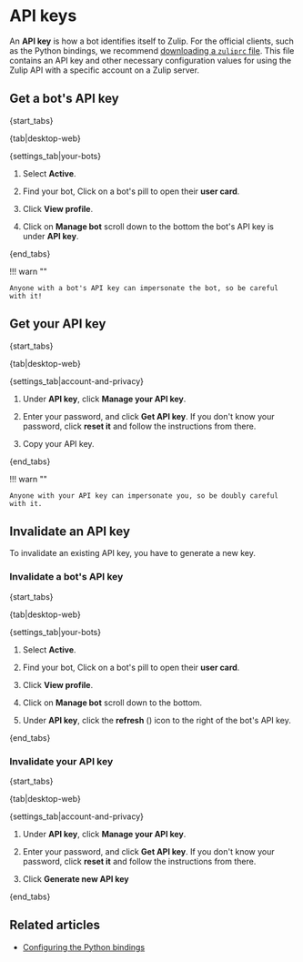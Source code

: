 # API keys

An **API key** is how a bot identifies itself to Zulip. For the official
clients, such as the Python bindings, we recommend [downloading a `zuliprc`
file](/api/configuring-python-bindings#download-a-zuliprc-file). This file
contains an API key and other necessary configuration values for using the
Zulip API with a specific account on a Zulip server.

## Get a bot's API key

{start_tabs}

{tab|desktop-web}

{settings_tab|your-bots}

1. Select **Active**.

1. Find your bot, Click on a bot's pill to open their **user card**.

1. Click **View profile**.

1. Click on **Manage bot** scroll down to the bottom the bot's API key is under **API key**.

{end_tabs}

!!! warn ""

    Anyone with a bot's API key can impersonate the bot, so be careful with it!

## Get your API key

{start_tabs}

{tab|desktop-web}

{settings_tab|account-and-privacy}

1. Under **API key**, click **Manage your API key**.

1. Enter your password, and click **Get API key**. If you don't know your
   password, click **reset it** and follow the instructions from there.

1. Copy your API key.

{end_tabs}

!!! warn ""

    Anyone with your API key can impersonate you, so be doubly careful with it.


## Invalidate an API key

To invalidate an existing API key, you have to generate a new key.

### Invalidate a bot's API key

{start_tabs}

{tab|desktop-web}

{settings_tab|your-bots}

1. Select **Active**.

1. Find your bot, Click on a bot's pill to open their **user card**.

1. Click **View profile**.

1. Click on **Manage bot** scroll down to the bottom.

1. Under **API key**, click the **refresh** (<i class="fa fa-refresh"></i>) icon
   to the right of the bot's API key.

{end_tabs}

### Invalidate your API key

{start_tabs}

{tab|desktop-web}

{settings_tab|account-and-privacy}

1. Under **API key**, click **Manage your API key**.

1. Enter your password, and click **Get API key**. If you don't know your
   password, click **reset it** and follow the instructions from there.

1. Click **Generate new API key**

{end_tabs}

## Related articles

* [Configuring the Python bindings](/api/configuring-python-bindings)
